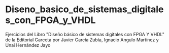 # Diseno_basico_de_sistemas_digitales_con_FPGA_y_VHDL
Ejercicios del Libro "Diseño básico de sistemas digitales con FPGA Y VHDL" de la Editorial Garceta por Javier García Zubía, Ignacio Angulo Martínez y Unai Hernández Jayo

